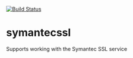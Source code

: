 [![Build Status](http://jenkins.cloudkeep.io/buildStatus/icon?job=rackspace-barbican-tox)](http://jenkins.cloudkeep.io/job/rackspace-barbican-tox/)

symantecssl
===========

Supports working with the Symantec SSL service
